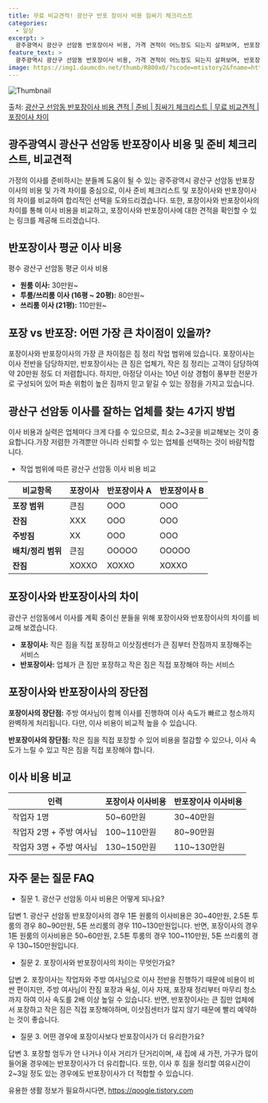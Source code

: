 ```yaml
---
title: 무료 비교견적! 광산구 반포 장이사 비용 짐싸기 체크리스트
categories:
  - 일상
excerpt: >
  광주광역시 광산구 선암동 반포장이사 비용, 가격 견적이 어느정도 되는지 살펴보며, 반포장이사를 준비함에 있어 짐싸기 준비 체크리스트가 무엇인지 보겠습니다. 마지막으로 포장이사와 차이점을 통해 무료 비교견적으로 어떤 것이 더 합리적인 선택인지 공유 드립니다.광산구 선암동 포장이사 견적 샘플 보기 👈 클릭광산구 선암동 포장이사 가격 살펴보기 👈 클릭광산구 선암동 반포장이사 평균 이사 비용평수광산구 선암동 평균 이사 비용원룸 이사9평 이하 (1톤)30만원~투룸/쓰리룸 이사16평 ~ 20평 (2.5톤)80만원~쓰리룸 이사21평 (5톤) ~110만원~우리집 무료 이사견적 받기 👈 클릭포장 vs 반포장: 어떤 가장 큰 차이점이 있을까?포장이사와 반포장이사의 가장 큰 차이점은 짐 정리 작업 범위에 있습니다.포장..
feature_text: >
  광주광역시 광산구 선암동 반포장이사 비용, 가격 견적이 어느정도 되는지 살펴보며, 반포장이사를 준비함에 있어 짐싸기 준비 체크리스트가 무엇인지 보겠습니다. 마지막으로 포장이사와 차이점을 통해 무료 비교견적으로 어떤 것이 더 합리적인 선택인지 공유 드립니다.광산구 선암동 포장이사 견적 샘플 보기 👈 클릭광산구 선암동 포장이사 가격 살펴보기 👈 클릭광산구 선암동 반포장이사 평균 이사 비용평수광산구 선암동 평균 이사 비용원룸 이사9평 이하 (1톤)30만원~투룸/쓰리룸 이사16평 ~ 20평 (2.5톤)80만원~쓰리룸 이사21평 (5톤) ~110만원~우리집 무료 이사견적 받기 👈 클릭포장 vs 반포장: 어떤 가장 큰 차이점이 있을까?포장이사와 반포장이사의 가장 큰 차이점은 짐 정리 작업 범위에 있습니다.포장..
image: https://img1.daumcdn.net/thumb/R800x0/?scode=mtistory2&fname=https%3A%2F%2Fblog.kakaocdn.net%2Fdn%2FdXdOHy%2FbtsHbVwDvYK%2F6K3soF1cCfSGSicK6938qk%2Fimg.webp
---
```


![Thumbnail](https://img1.daumcdn.net/thumb/R800x0/?scode=mtistory2&fname=https%3A%2F%2Fblog.kakaocdn.net%2Fdn%2FdXdOHy%2FbtsHbVwDvYK%2F6K3soF1cCfSGSicK6938qk%2Fimg.webp)

<p>출처: <a href="https://qoogle.tistory.com/9503" rel="dofollow">광산구 선암동 반포장이사 비용 견적 | 준비 | 짐싸기 체크리스트 | 무료 비교견적 | 포장이사 차이</a> </p>

## 광주광역시 광산구 선암동 반포장이사 비용 및 준비 체크리스트, 비교견적



가정의 이사를 준비하시는 분들께 도움이 될 수 있는 광주광역시 광산구 선암동 반포장이사의 비용 및 가격 차이를 중심으로, 이사 준비
체크리스트 및 포장이사와 반포장이사의 차이를 비교하여 합리적인 선택을 도와드리겠습니다. 또한, 포장이사와 반포장이사의 차이를 통해 이사
비용을 비교하고, 포장이사와 반포장이사에 대한 견적을 확인할 수 있는 링크를 제공해 드리겠습니다.



## 반포장이사 평균 이사 비용

평수 광산구 선암동 평균 이사 비용

  * **원룸 이사:** 30만원~
  * **투룸/쓰리룸 이사 (16평 ~ 20평):** 80만원~
  * **쓰리룸 이사 (21평):** 110만원~



## 포장 vs 반포장: 어떤 가장 큰 차이점이 있을까?

포장이사와 반포장이사의 가장 큰 차이점은 짐 정리 작업 범위에 있습니다. 포장이사는 이사 전반을 담당하지만, 반포장이사는 큰 짐은 업체가,
작은 짐 정리는 고객이 담당하여 약 20만원 정도 더 저렴합니다. 하지만, 아정당 이사는 10년 이상 경험이 풍부한 전문가로 구성되어 있어
파손 위험이 높은 짐까지 믿고 맡길 수 있는 장점을 가지고 있습니다.



## 광산구 선암동 이사를 잘하는 업체를 찾는 4가지 방법

이사 비용과 실력은 업체마다 크게 다를 수 있으므로, 최소 2~3곳을 비교해보는 것이 중요합니다.가장 저렴한 가격뿐만 아니라 신뢰할 수 있는
업체를 선택하는 것이 바람직합니다.

  * 작업 범위에 따른 광산구 선암동 이사 비용 비교

**비교항목** | **포장이사** | **반포장이사 A** | **반포장이사 B**  
---|---|---|---  
**포장 범위** | 큰짐 | OOO | OOO  
**잔짐** | XXX | OOO | OOO  
**주방짐** | XX | OOO | OOO  
**배치/정리 범위** | 큰짐 | OOOOO | OOOOO  
**잔짐** | XOXXO | XOXXO | XOXXO  
  


## 포장이사와 반포장이사의 차이

광산구 선암동에서 이사를 계획 중이신 분들을 위해 포장이사와 반포장이사의 차이를 비교해 보겠습니다.

  * **포장이사:** 작은 짐을 직접 포장하고 이삿짐센터가 큰 짐부터 잔짐까지 포장해주는 서비스
  * **반포장이사:** 업체가 큰 짐만 포장하고 작은 짐은 직접 포장해야 하는 서비스



## 포장이사와 반포장이사의 장단점

**포장이사의 장단점:** 주방 여사님이 함께 이사를 진행하여 이사 속도가 빠르고 청소까지 완벽하게 처리됩니다. 다만, 이사 비용이 비교적
높을 수 있습니다.

**반포장이사의 장단점:** 작은 짐을 직접 포장할 수 있어 비용을 절감할 수 있으나, 이사 속도가 느릴 수 있고 작은 짐을 직접 포장해야
합니다.



## 이사 비용 비교

**인력** | **포장이사 이사비용** | **반포장이사 이사비용**  
---|---|---  
작업자 1명 | 50~60만원 | 30~40만원  
작업자 2명 + 주방 여사님 | 100~110만원 | 80~90만원  
작업자 3명 + 주방 여사님 | 130~150만원 | 110~130만원  
  


## 자주 묻는 질문 FAQ

  * 질문 1. 광산구 선암동 이사 비용은 어떻게 되나요?

답변 1. 광산구 선암동 반포장이사의 경우 1톤 원룸의 이사비용은 30~40만원, 2.5톤 투룸의 경우 80~90만원, 5톤 쓰리룸의 경우
110~130만원입니다. 반면, 포장이사의 경우 1톤 원룸의 이사비용은 50~60만원, 2.5톤 투룸의 경우 100~110만원, 5톤
쓰리룸의 경우 130~150만원입니다.

  * 질문 2. 포장이사와 반포장이사의 차이는 무엇인가요?

답변 2. 포장이사는 작업자와 주방 여사님으로 이사 전반을 진행하기 때문에 비용이 비싼 편이지만, 주방 여사님이 잔짐 포장과 욕실, 이사
자재, 포장재 정리부터 마무리 청소까지 하여 이사 속도를 2배 이상 높일 수 있습니다. 반면, 반포장이사는 큰 짐만 업체에서 포장하고 작은
짐은 직접 포장해야하며, 이삿짐센터가 많지 않기 때문에 빨리 예약하는 것이 좋습니다.

  * 질문 3. 어떤 경우에 포장이사보다 반포장이사가 더 유리한가요?

답변 3. 포장할 엄두가 안 나거나 이사 거리가 단거리이며, 새 집에 새 가전, 가구가 많이 들어올 경우에는 반포장이사가 더 유리합니다.
또한, 이사 후 짐을 정리할 여유시간이 2~3일 정도 있는 경우에도 반포장이사가 더 적합할 수 있습니다.



 

유용한 생활 정보가 필요하시다면, <a href="https://qoogle.tistory.com" rel="dofollow">https://qoogle.tistory.com</a>


